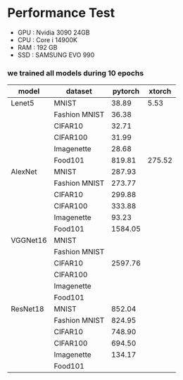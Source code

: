 # Performance Test

- GPU : Nvidia 3090 24GB
- CPU : Core i 14900K
- RAM : 192 GB
- SSD : SAMSUNG EVO 990

### we trained all models during 10 epochs

| model    | dataset       | pytorch | xtorch |
|----------|---------------|---------|--------|
| Lenet5   | MNIST         | 38.89   | 5.53   |
|          | Fashion MNIST | 36.38   |        |
|          | CIFAR10       | 32.71   |        |
|          | CIFAR100      | 31.99   |        |
|          | Imagenette    | 28.68   |        |
|          | Food101       | 819.81  | 275.52 |
| AlexNet  | MNIST         | 287.93  |        |
|          | Fashion MNIST | 273.77  |        |
|          | CIFAR10       | 299.88  |        |
|          | CIFAR100      | 333.88  |        |
|          | Imagenette    | 93.23   |        |
|          | Food101       | 1584.05 |        |
| VGGNet16 | MNIST         |         |        |
|          | Fashion MNIST |         |        |
|          | CIFAR10       | 2597.76 |        |
|          | CIFAR100      |         |        |
|          | Imagenette    |         |        |
|          | Food101       |         |        |
| ResNet18 | MNIST         | 852.04  |        |
|          | Fashion MNIST | 824.95  |        |
|          | CIFAR10       | 748.90  |        |
|          | CIFAR100      | 694.50  |        |
|          | Imagenette    | 134.17  |        |
|          | Food101       |         |        |



